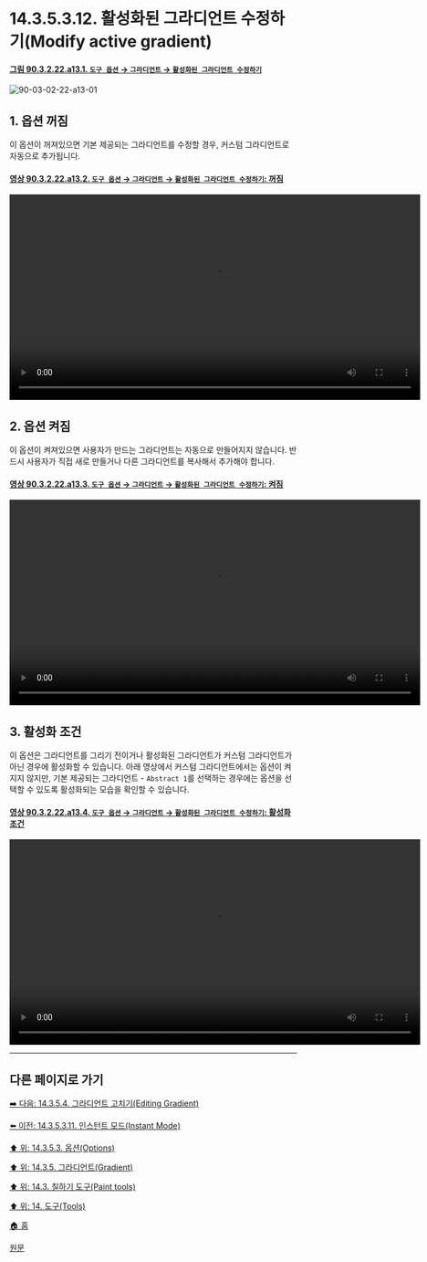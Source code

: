 # 14.3.5.3.12. 활성화된 그라디언트 수정하기(Modify active gradient)

<a id="90-03-02-22-a13-01"></a>

#### [그림 90.3.2.22.a13.1. `도구 옵션` → `그라디언트` → `활성화된 그라디언트 수정하기`](./90-03-02-22-gradient.md#90-03-02-22-a13-01)
![90-03-02-22-a13-01](https://github.com/wonder13662/gimp/assets/15767104/9a45ef0e-9a74-4265-a2e8-795cb879905b)

## 1. 옵션 꺼짐
이 옵션이 꺼져있으면 기본 제공되는 그라디언트를 수정할 경우, 커스텀 그라디언트로 자동으로 추가됩니다.

<a id="90-03-02-22-a13-02"></a>

#### [영상 90.3.2.22.a13.2. `도구 옵션` → `그라디언트` → `활성화된 그라디언트 수정하기`: 꺼짐](./90-03-02-22-gradient.md#90-03-02-22-a13-02)
<video controls="controls" width="720" src="https://github.com/wonder13662/gimp/assets/15767104/e5924edb-2e34-4422-8041-2dd0fa14115e"></video>

## 2. 옵션 켜짐
이 옵션이 켜져있으면 사용자가 만드는 그라디언트는 자동으로 만들어지지 않습니다. 반드시 사용자가 직접 새로 만들거나 다른 그라디언트를 복사해서 추가해야 합니다.

<a id="90-03-02-22-a13-03"></a>

#### [영상 90.3.2.22.a13.3. `도구 옵션` → `그라디언트` → `활성화된 그라디언트 수정하기`: 켜짐](./90-03-02-22-gradient.md#90-03-02-22-a13-03)
<video controls="controls" width="720" src="https://github.com/wonder13662/gimp/assets/15767104/a42f89c7-5585-466a-add0-b52720d5ddad"></video>

## 3. 활성화 조건
이 옵션은 그라디언트를 그리기 전이거나 활성화된 그라디언트가 커스텀 그라디언트가 아닌 경우에 활성화할 수 있습니다. 아래 영상에서 커스텀 그라디언트에서는 옵션이 켜지지 않지만, 기본 제공되는 그라디언트 - `Abstract 1`를 선택하는 경우에는 옵션을 선택할 수 있도록 활성화되는 모습을 확인할 수 있습니다.

<a id="90-03-02-22-a13-04"></a>

#### [영상 90.3.2.22.a13.4. `도구 옵션` → `그라디언트` → `활성화된 그라디언트 수정하기`: 활성화 조건](./90-03-02-22-gradient.md#90-03-02-22-a13-04)
<video controls="controls" width="720" src="https://github.com/wonder13662/gimp/assets/15767104/e3e2f5b5-3bbb-4016-a7bf-8f6574ceda4a"></video>

***

## 다른 페이지로 가기

[➡️ 다음: 14.3.5.4. 그라디언트 고치기(Editing Gradient)](./14-03-05-04-00-editing_gradient.md)

[⬅️ 이전: 14.3.5.3.11. 인스턴트 모드(Instant Mode)](./14-03-05-03-11-instant_mode.md)

[⬆️ 위: 14.3.5.3. 옵션(Options)](14-03-05-03-00-options.md)

[⬆️ 위: 14.3.5. 그라디언트(Gradient)](./14-03-05-00-gradient.md)

[⬆️ 위: 14.3. 칠하기 도구(Paint tools)](./14-03-00-paint-tools.md)

[⬆️ 위: 14. 도구(Tools)](./14-00-tools.md)

[🏠 홈](./00-home.md)

[원문](https://docs.gimp.org/2.10/ko/gimp-tool-bucket-fill.html#idm12721)
